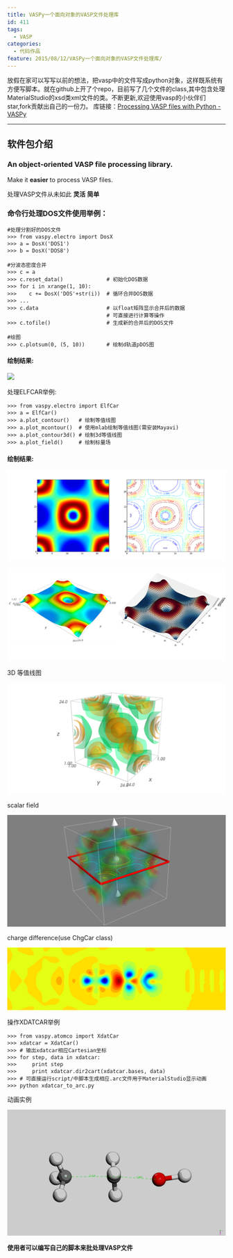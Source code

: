```yaml
---
title: VASPy一个面向对象的VASP文件处理库
id: 411
tags:
  - VASP
categories:
  - 代码作品
feature: 2015/08/12/VASPy一个面向对象的VASP文件处理库/
---
```


放假在家可以写写以前的想法，把vasp中的文件写成python对象，这样既系统有方便写脚本。就在github上开了个repo，目前写了几个文件的class,其中包含处理MaterialStudio的xsd类xml文件的类。不断更新,欢迎使用vasp的小伙伴们star,fork贡献出自己的一份力。
库链接：[<ins datetime="2015-08-12T06:17:43+00:00">Processing VASP files with Python - VASPy</ins>](https://github.com/PytLab/VASPy)

<!-- more -->

---
软件包介绍
---

### An **object-oriented** VASP file processing library.

Make it **easier** to process VASP files.

处理VASP文件从未如此 **灵活** **简单**


### 命令行处理DOS文件使用举例：

    #处理分割好的DOS文件
    >>> from vaspy.electro import DosX
    >>> a = DosX('DOS1')
    >>> b = DosX('DOS8')
    
    #分波态密度合并
    >>> c = a
    >>> c.reset_data()              # 初始化DOS数据
    >>> for i in xrange(1, 10):
    >>>    c += DosX('DOS'+str(i))  # 循环合并DOS数据
    >>> ...
    >>> c.data                      # 以float矩阵显示合并后的数据
                                    # 可直接进行计算等操作
    >>> c.tofile()                  # 生成新的合并后的DOS文件
    
    #绘图
    >>> c.plotsum(0, (5, 10))       # 绘制d轨道pDOS图
    
#### 绘制结果:

![](2015/08/12/VASPy一个面向对象的VASP文件处理库/pDOS.png)

处理ELFCAR举例:

    >>> from vaspy.electro import ElfCar
    >>> a = ElfCar() 
    >>> a.plot_contour()   # 绘制等值线图
    >>> a.plot_mcontour()  # 使用mlab绘制等值线图(需安装Mayavi)
    >>> a.plot_contour3d() # 绘制3d等值线图
    >>> a.plot_field()     # 绘制标量场

#### 绘制结果:

![](assets/images/blog_img/2015-08-12-VASPy一个面向对象的VASP文件处理库/contour2d.png)

![](assets/images/blog_img/2015-08-12-VASPy一个面向对象的VASP文件处理库/contours.png)

3D 等值线图

![](assets/images/blog_img/2015-08-12-VASPy一个面向对象的VASP文件处理库/contour3d.png)

scalar field

![](assets/images/blog_img/2015-08-12-VASPy一个面向对象的VASP文件处理库/field.png)

charge difference(use ChgCar class)

![](assets/images/blog_img/2015-08-12-VASPy一个面向对象的VASP文件处理库/contourf.png)

操作XDATCAR举例

    >>> from vaspy.atomco import XdatCar
    >>> xdatcar = XdatCar()
    >>> # 输出xdatcar相应Cartesian坐标
    >>> for step, data in xdatcar:
    >>>     print step
    >>>     print xdatcar.dir2cart(xdatcar.bases, data)
    >>> # 可直接运行script/中脚本生成相应.arc文件用于MaterialStudio显示动画
    >>> python xdatcar_to_arc.py

动画实例

![](assets/images/blog_img/2015-08-12-VASPy一个面向对象的VASP文件处理库/sn2_my.gif)

**使用者可以编写自己的脚本来批处理VASP文件**

